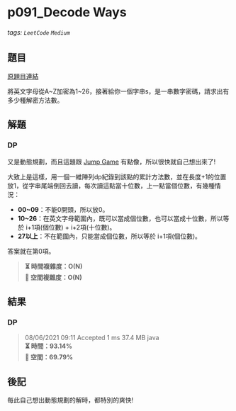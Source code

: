 # p091_Decode Ways

###### tags: `LeetCode` `Medium`

## 題目
[原題目連結](https://leetcode.com/problems/decode-ways/)

將英文字母從A\~Z加密為1\~26，接著給你一個字串s，是一串數字密碼，請求出有多少種解密方法數。

## 解題
### DP
又是動態規劃，而且這題跟 [Jump Game](https://github.com/AndyChiangSH/LeetCode/tree/master/Problem/p055_JumpGame) 有點像，所以很快就自己想出來了!

大致上是這樣，用一個一維陣列dp紀錄到該點的累計方法數，並在長度+1的位置放1，從字串尾端倒回去讀，每次讀這點當十位數，上一點當個位數，有幾種情況：

* **00~09**：不能0開頭，所以放0。
* **10~26**：在英文字母範圍內，既可以當成個位數，也可以當成十位數，所以等於 i+1項(個位數) + i+2項(十位數)。
* **27以上**：不在範圍內，只能當成個位數，所以等於 i+1項(個位數)。

答案就在第0項。

> **⏳ 時間複雜度：O(N)**  
> **💾 空間複雜度：O(N)**  

## 結果
### DP

> 08/06/2021 09:11	Accepted	1 ms	37.4 MB	java  
> **⏳ 時間：93.14%**  
> **💾 空間：69.79%**  

## 後記
每此自己想出動態規劃的解時，都特別的爽快!